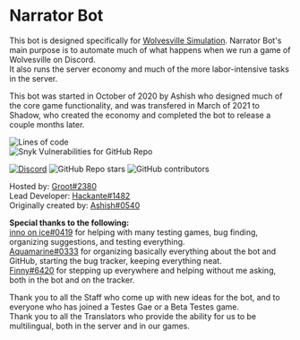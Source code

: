 # Narrator Bot

This bot is designed specifically for [Wolvesville Simulation](https://wovsimulation.xyz). Narrator Bot's main purpose is to automate much of what happens when we run a game of Wolvesville on Discord.  
It also runs the server economy and much of the more labor-intensive tasks in the server.

This bot was started in October of 2020 by Ashish who designed much of the core game functionality, and was transfered in March of 2021 to Shadow, who created the economy and completed the bot to release a couple months later.

![Lines of code](https://img.shields.io/tokei/lines/github/wwosimulation/Narrator-bot?style=for-the-badge)  
![Snyk Vulnerabilities for GitHub Repo](https://img.shields.io/snyk/vulnerabilities/github/wwosimulation/Narrator-bot?style=for-the-badge)

<!-- [![CodeFactor](https://www.codefactor.io/repository/github/wwosimulation/narrator-bot/badge)](https://www.codefactor.io/repository/github/wwosimulation/narrator-bot).       -->

[![Discord](https://img.shields.io/discord/465795320526274561?logo=discord&style=for-the-badge)](https://discord.gg/rwhZGbjPuN) ![GitHub Repo stars](https://img.shields.io/github/stars/wwosimulation/Narrator-bot?logo=github&style=for-the-badge) ![GitHub contributors](https://img.shields.io/github/contributors/wwosimulation/Narrator-bot?style=for-the-badge)

Hosted by: [Groot#2380](https://github.com/Gorott)  
Lead Developer: [Hackante#1482](https://github.com/hackante) <br> Originally created by: [Ashish#0540](https://github.com/3061LRTAGSPKJMORMRT)

**Special thanks to the following:**  
[inno on ice#0419](https://github.com/inno14) for helping with many testing games, bug finding, organizing suggestions, and testing everything.  
[Aquamarine#0333](https://github.com/sampadap03) for organizing basically everything about the bot and GitHub, starting the bug tracker, keeping everything neat.  
[Finny#6420](https://github.com/FinnyMarigold58) for stepping up everywhere and helping without me asking, both in the bot and on the tracker.

Thank you to all the Staff who come up with new ideas for the bot, and to everyone who has joined a Testes Gae or a Beta Testes game.  
Thank you to all the Translators who provide the ability for us to be multilingual, both in the server and in our games.
